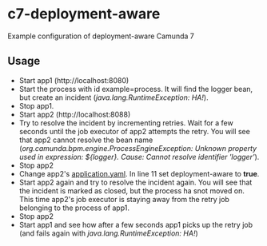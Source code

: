 # c7-deployment-aware

Example configuration of deployment-aware Camunda 7

## Usage

- Start app1 (http://localhost:8080)
- Start the process with id example=process. It will find the logger bean, but create an incident (*java.lang.RuntimeException: HA!*). 
- Stop app1.
- Start app2 (http://localhost:8088) 
- Try to resolve the incident by incrementing retries. Wait for a few seconds until the job executor of app2 attempts the retry. You will see that app2 cannot resolve the bean name (*org.camunda.bpm.engine.ProcessEngineException: Unknown property used in expression: ${logger}. Cause: Cannot resolve identifier 'logger'*).
- Stop app2
- Change app2's [application.yaml](/app2/src/main/resources/application.yaml). In line 11 set deployment-aware to **true**.
- Start app2 again and try to resolve the incident again. You will see that the incident is marked as closed, but the process ha snot moved on.
This time app2's job executor is staying away from the retry job belonging to the process of app1.
- Stop app2
- Start app1 and see how after a few seconds app1 picks up the retry job (and fails again with *java.lang.RuntimeException: HA!*)

